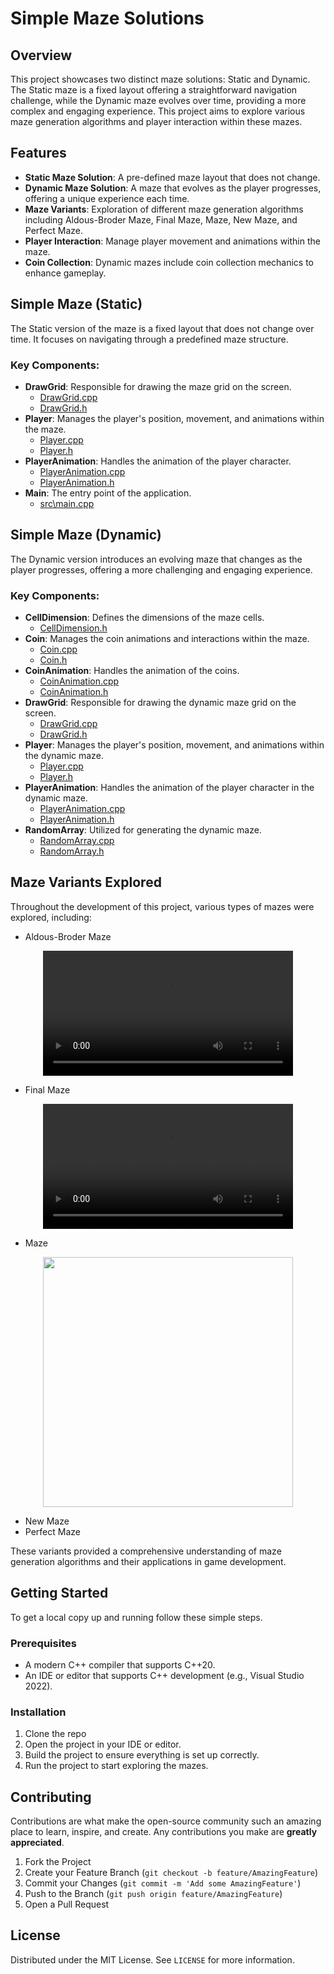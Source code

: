 # Simple Maze Solutions

## Overview

This project showcases two distinct maze solutions: Static and Dynamic. The Static maze is a fixed layout offering a straightforward navigation challenge, while the Dynamic maze evolves over time, providing a more complex and engaging experience. This project aims to explore various maze generation algorithms and player interaction within these mazes.

## Features

- **Static Maze Solution**: A pre-defined maze layout that does not change.
- **Dynamic Maze Solution**: A maze that evolves as the player progresses, offering a unique experience each time.
- **Maze Variants**: Exploration of different maze generation algorithms including Aldous-Broder Maze, Final Maze, Maze, New Maze, and Perfect Maze.
- **Player Interaction**: Manage player movement and animations within the maze.
- **Coin Collection**: Dynamic mazes include coin collection mechanics to enhance gameplay.

## Simple Maze (Static)

The Static version of the maze is a fixed layout that does not change over time. It focuses on navigating through a predefined maze structure.

### Key Components:

- **DrawGrid**: Responsible for drawing the maze grid on the screen.
  - [DrawGrid.cpp](#simple-maze-(static)\drawgrid.cpp-context)
  - [DrawGrid.h](#simple-maze-(static)\drawgrid.h-context)
- **Player**: Manages the player's position, movement, and animations within the maze.
  - [Player.cpp](#simple-maze-(static)\player.cpp-context)
  - [Player.h](#simple-maze-(static)\player.h-context)
- **PlayerAnimation**: Handles the animation of the player character.
  - [PlayerAnimation.cpp](#simple-maze-(static)\playeranimation.cpp-context)
  - [PlayerAnimation.h](#simple-maze-(static)\playeranimation.h-context)
- **Main**: The entry point of the application.
  - [src\main.cpp](#simple-maze-(static)\src\main.cpp-context)

## Simple Maze (Dynamic)

The Dynamic version introduces an evolving maze that changes as the player progresses, offering a more challenging and engaging experience.

### Key Components:

- **CellDimension**: Defines the dimensions of the maze cells.
  - [CellDimension.h](#celldimension.h-context)
- **Coin**: Manages the coin animations and interactions within the maze.
  - [Coin.cpp](#coin.cpp-context)
  - [Coin.h](#coin.h-context)
- **CoinAnimation**: Handles the animation of the coins.
  - [CoinAnimation.cpp](#coinanimation.cpp-context)
  - [CoinAnimation.h](#coinanimation.h-context)
- **DrawGrid**: Responsible for drawing the dynamic maze grid on the screen.
  - [DrawGrid.cpp](#simple-maze-(dynamic)\drawgrid.cpp-context)
  - [DrawGrid.h](#simple-maze-(dynamic)\drawgrid.h-context)
- **Player**: Manages the player's position, movement, and animations within the dynamic maze.
  - [Player.cpp](#simple-maze-(dynamic)\player.cpp-context)
  - [Player.h](#simple-maze-(dynamic)\player.h-context)
- **PlayerAnimation**: Handles the animation of the player character in the dynamic maze.
  - [PlayerAnimation.cpp](#simple-maze-(dynamic)\playeranimation.cpp-context)
  - [PlayerAnimation.h](#simple-maze-(dynamic)\playeranimation.h-context)
- **RandomArray**: Utilized for generating the dynamic maze.
  - [RandomArray.cpp](#randomarray.cpp-context)
  - [RandomArray.h](#randomarray.h-context)

## Maze Variants Explored

Throughout the development of this project, various types of mazes were explored, including:

- Aldous-Broder Maze

<div align="center">
  <video src="https://github.com/ahmedafifiabodu/SFML-Maze-Game/assets/74466733/3a977658-83a7-4f8f-9d6a-f8a724c51f37" width="400" />
</div>

- Final Maze

<div align="center">
  <video src="https://github.com/ahmedafifiabodu/SFML-Maze-Game/assets/74466733/da82fb01-7f25-46e9-ad8b-a723947860d5" width="400" />
</div>

- Maze

<div align="center">
  <img src="https://github.com/ahmedafifiabodu/SFML-Maze-Game/assets/74466733/b785a563-16ce-4e5a-a5da-89db19763f92" width="400" />
</div>


- New Maze
- Perfect Maze

These variants provided a comprehensive understanding of maze generation algorithms and their applications in game development.

## Getting Started

To get a local copy up and running follow these simple steps.

### Prerequisites

- A modern C++ compiler that supports C++20.
- An IDE or editor that supports C++ development (e.g., Visual Studio 2022).

### Installation

1. Clone the repo
2. Open the project in your IDE or editor.
3. Build the project to ensure everything is set up correctly.
4. Run the project to start exploring the mazes.

## Contributing

Contributions are what make the open-source community such an amazing place to learn, inspire, and create. Any contributions you make are **greatly appreciated**.

1. Fork the Project
2. Create your Feature Branch (`git checkout -b feature/AmazingFeature`)
3. Commit your Changes (`git commit -m 'Add some AmazingFeature'`)
4. Push to the Branch (`git push origin feature/AmazingFeature`)
5. Open a Pull Request

## License

Distributed under the MIT License. See `LICENSE` for more information.
